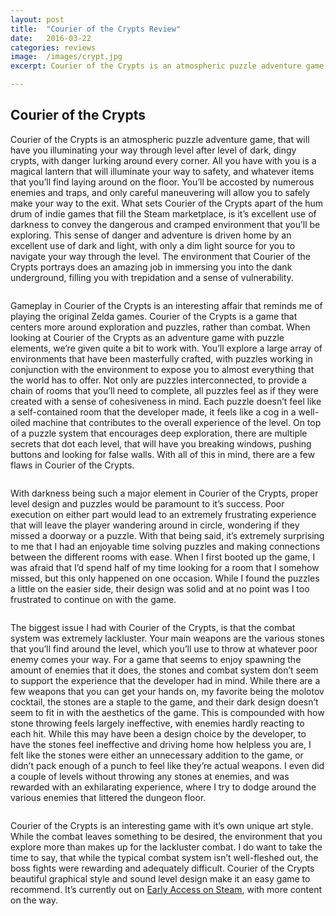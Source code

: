 ```yaml
---
layout: post
title:  "Courier of the Crypts Review"
date:   2016-03-22
categories: reviews
image:  /images/crypt.jpg
excerpt: Courier of the Crypts is an atmospheric puzzle adventure game, whose main mechanic revolves around the correct manipulation of light with the environment.  You’ll spend your time navigating your way through dark crypts, over seas of acid and breaking into secret chambers.

---
```

## Courier of the Crypts

Courier of the Crypts is an atmospheric puzzle adventure game, that will have you illuminating your way through level after level of dark, dingy crypts, with danger lurking around every corner.  All you have with you is a magical lantern that will illuminate your way to safety, and whatever items that you’ll find laying around on the floor.  You’ll be accosted by numerous enemies and traps, and only careful maneuvering will allow you to safely make your way to the exit.  What sets Courier of the Crypts apart of the hum drum of indie games that fill the Steam marketplace, is it’s excellent use of darkness to convey the dangerous and cramped environment that you’ll be exploring.  This sense of danger and adventure is driven home by an excellent use of dark and light, with only a dim light source for you to navigate your way through the level.  The environment that Courier of the Crypts portrays does an amazing job in immersing you into the dank underground, filling you with trepidation and a sense of vulnerability.

<img class="gfyitem" data-id="LegitimateGrizzledBeetle" />

Gameplay in Courier of the Crypts is an interesting affair that reminds me of playing the original Zelda games.  Courier of the Crypts is a game that centers more around exploration and puzzles, rather than combat.  When looking at Courier of the Crypts as an adventure game with puzzle elements, we’re given quite a bit to work with.  You’ll explore a large array of environments that have been masterfully crafted, with puzzles working in conjunction with the environment to expose you to almost everything that the world has to offer.  Not only are puzzles interconnected, to provide a chain of rooms that you’ll need to complete, all puzzles feel as if they were created with a sense of cohesiveness in mind.  Each puzzle doesn’t feel like a self-contained room that the developer made, it feels like a cog in a well-oiled machine that contributes to the overall experience of the level.  On top of a puzzle system that encourages deep exploration, there are multiple secrets that dot each level, that will have you breaking windows, pushing buttons and looking for false walls.  With all of this in mind, there are a few flaws in Courier of the Crypts.

<img class="gfyitem" data-id="WastefulVastDogwoodclubgall" />

With darkness being such a major element in Courier of the Crypts, proper level design and puzzles would be paramount to it’s success.  Poor execution on either part would lead to an extremely frustrating experience that will leave the player wandering around in circle, wondering if they missed a doorway or a puzzle.  With that being said, it’s extremely surprising to me that I had an enjoyable time solving puzzles and making connections between the different rooms with ease.  When I first booted up the game, I was afraid that I’d spend half of my time looking for a room that I somehow missed, but this only happened on one occasion.  While I found the puzzles a little on the easier side, their design was solid and at no point was I too frustrated to continue on with the game.

<img class="gfyitem" data-id="DelightfulSmartBellfrog" />

The biggest issue I had with Courier of the Crypts, is that the combat system was extremely lackluster.  Your main weapons are the various stones that you’ll find around the level, which you’ll use to throw at whatever poor enemy comes your way.  For a game that seems to enjoy spawning the amount of enemies that it does, the stones and combat system don’t seem to support the experience that the developer had in mind.  While there are a few weapons that you can get your hands on, my favorite being the molotov cocktail, the stones are a staple to the game, and their dark design doesn’t seem to fit in with the aesthetics of the game.  This is compounded with how stone throwing feels largely ineffective, with enemies hardly reacting to each hit.  While this may have been a design choice by the developer, to have the stones feel ineffective and driving home how helpless you are, I felt like the stones were either an unnecessary addition to the game, or didn’t pack enough of a punch to feel like they’re actual weapons.  I even did a couple of levels without throwing any stones at enemies, and was rewarded with an exhilarating experience, where I try to dodge around the various enemies that littered the dungeon floor.

<img class="gfyitem" data-id="ParallelConsciousInchworm" />

Courier of the Crypts is an interesting game with it’s own unique art style.  While the combat leaves something to be desired, the environment that you explore more than makes up for the lackluster combat.  I do want to take the time to say, that while the typical combat system isn’t well-fleshed out, the boss fights were rewarding and adequately difficult.  Courier of the Crypts beautiful graphical style and sound level design make it an easy game to recommend.  It’s currently out on [Early Access on Steam](http://store.steampowered.com/app/362940/), with more content on the way.





